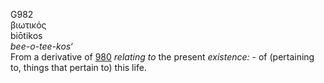 <body>
  <p>G982<br>  βιωτικός  <br> biōtikos  <br><i>bee-o-tee-kos‘ </i><br>From a derivative of <a href="g0980.htm">980</a>  <i>relating</i> <i>to</i> the present <i>existence:</i> - of (pertaining to, things that pertain to) this life.<br></p>
 </body>